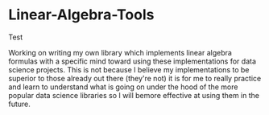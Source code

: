 # Linear-Algebra-Tools

Test

Working on writing my own library which implements linear algebra formulas with a specific mind toward using these implementations for data science projects. This is not because I believe my implementations to be superior to those already out there (they're not) it is for me to really practice and learn to understand what is going on under the hood of the more popular data science libraries so I will bemore effective at using them in the future. 
